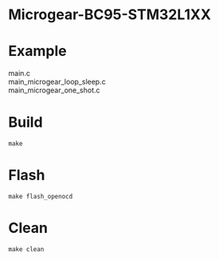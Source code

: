 # Microgear-BC95-STM32L1XX

# Example
main.c  
main_microgear_loop_sleep.c  
main_microgear_one_shot.c  

# Build

```
make 
```

# Flash

```
make flash_openocd
```

# Clean
```
make clean
```